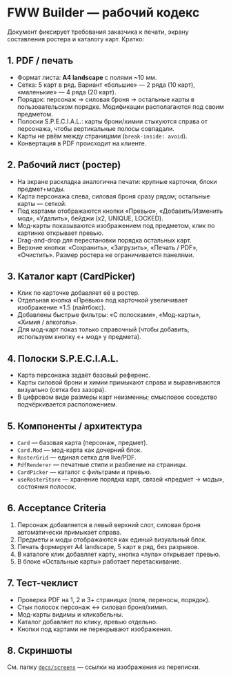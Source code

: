 # FWW Builder — рабочий кодекс

Документ фиксирует требования заказчика к печати, экрану составления ростера и каталогу карт. Кратко:

## 1. PDF / печать

- Формат листа: **A4 landscape** с полями ~10 мм.
- Сетка: 5 карт в ряд. Вариант «большие» — 2 ряда (10 карт), «маленькие» — 4 ряда (20 карт).
- Порядок: персонаж → силовая броня → остальные карты в пользовательском порядке. Модификации располагаются под своим предметом.
- Полоски S.P.E.C.I.A.L.: карты брони/химии стыкуются справа от персонажа, чтобы вертикальные полосы совпадали.
- Карты не рвём между страницами (`break-inside: avoid`).
- Конвертация в PDF происходит на клиенте.

## 2. Рабочий лист (ростер)

- На экране раскладка аналогична печати: крупные карточки, блоки предмет+моды.
- Карта персонажа слева, силовая броня сразу рядом; остальные карты — сеткой.
- Под картами отображаются кнопки «Превью», «Добавить/Изменить мод», «Удалить», бейджи (x2, UNIQUE, LOCKED).
- Мод-карты показываются изображением под предметом, клик по картинке открывает превью.
- Drag-and-drop для перестановки порядка остальных карт.
- Верхние кнопки: «Сохранить», «Загрузить», «Печать / PDF», «Очистить». Размер ростера не ограничивается панелями.

## 3. Каталог карт (CardPicker)

- Клик по карточке добавляет её в ростер.
- Отдельная кнопка «Превью» под карточкой увеличивает изображение ×1.5 (лайтбокс).
- Добавлены быстрые фильтры: «С полосками», «Мод-карты», «Химия / алкоголь».
- Для мод-карт показ только справочный (чтобы добавить, используем кнопку «+ мод» у предмета).

## 4. Полоски S.P.E.C.I.A.L.

- Карта персонажа задаёт базовый референс.
- Карты силовой брони и химии примыкают справа и выравниваются визуально (сетка без зазора).
- В цифровом виде размеры карт неизменны; смысловое соседство подчёркивается расположением.

## 5. Компоненты / архитектура

- `Card` — базовая карта (персонаж, предмет).
- `Card.Mod` — мод-карта как дочерний блок.
- `RosterGrid` — единая сетка для live/PDF.
- `PdfRenderer` — печатные стили и разбиение на страницы.
- `CardPicker` — каталог с фильтрами и превью.
- `useRosterStore` — хранение порядка карт, связей «предмет → моды», состояния полосок.

## 6. Acceptance Criteria

1. Персонаж добавляется в левый верхний слот, силовая броня автоматически примыкает справа.
2. Предметы и моды отображаются как единый визуальный блок.
3. Печать формирует A4 landscape, 5 карт в ряд, без разрывов.
4. В каталоге клик добавляет карту, кнопка «лупа» открывает превью.
5. В блоке «Остальные карты» работает перетаскивание.

## 7. Тест-чеклист

- Проверка PDF на 1, 2 и 3+ страницах (поля, переносы, порядок).
- Стык полосок персонаж ↔ силовая броня/химия.
- Мод-карты видимы и кликабельны.
- Каталог добавляет по клику, превью отдельно.
- Кнопки под картами не перекрывают изображения.

## 8. Скриншоты

См. папку [`docs/screens`](./screens) — ссылки на изображения из переписки.
